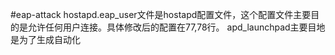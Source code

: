 #eap-attack
hostapd.eap_user文件是hostapd配置文件，这个配置文件主要目的是允许任何用户连接。具体修改后的配置在77,78行。
apd_launchpad主要目地是为了生成自动化

